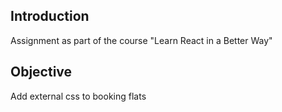 <h2>Introduction</h2>
Assignment as part of the course "Learn React in a Better Way"

<h2>Objective</h2>
Add external css to booking flats